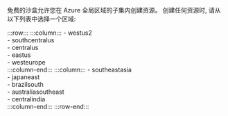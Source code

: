 免费的沙盒允许您在 Azure 全局区域的子集内创建资源。 创建任何资源时, 请从以下列表中选择一个区域:

:::row:::
    :::column:::
        - westus2  
        - southcentralus  
        - centralus  
        - eastus  
        - westeurope  
    :::column-end:::
    :::column:::
        - southeastasia  
        - japaneast  
        - brazilsouth  
        - australiasoutheast  
        - centralindia  
    :::column-end:::
:::row-end:::
